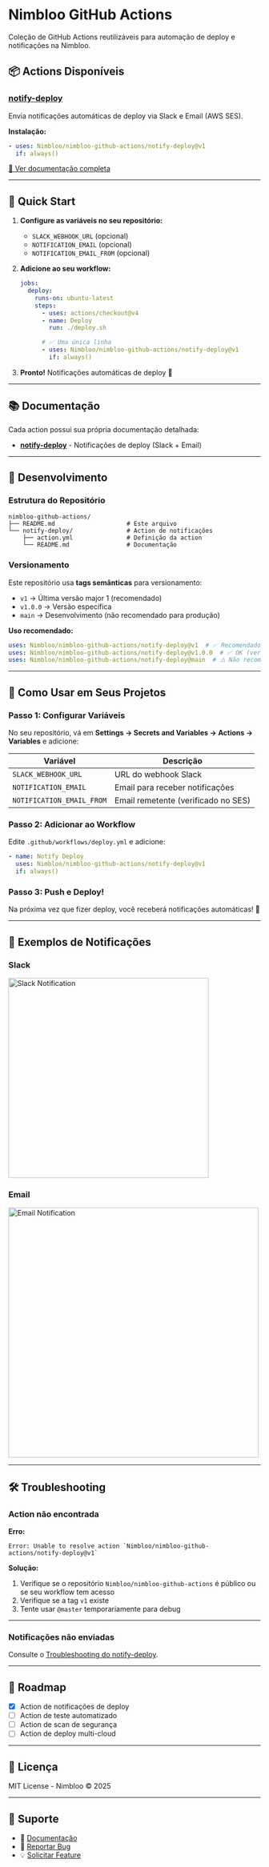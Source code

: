 # Nimbloo GitHub Actions

Coleção de GitHub Actions reutilizáveis para automação de deploy e notificações na Nimbloo.

## 📦 Actions Disponíveis

### [notify-deploy](./notify-deploy)

Envia notificações automáticas de deploy via Slack e Email (AWS SES).

**Instalação:**
```yaml
- uses: Nimbloo/nimbloo-github-actions/notify-deploy@v1
  if: always()
```

[📖 Ver documentação completa](./notify-deploy/README.md)

---

## 🚀 Quick Start

1. **Configure as variáveis no seu repositório:**
   - `SLACK_WEBHOOK_URL` (opcional)
   - `NOTIFICATION_EMAIL` (opcional)
   - `NOTIFICATION_EMAIL_FROM` (opcional)

2. **Adicione ao seu workflow:**
   ```yaml
   jobs:
     deploy:
       runs-on: ubuntu-latest
       steps:
         - uses: actions/checkout@v4
         - name: Deploy
           run: ./deploy.sh

         # ✅ Uma única linha
         - uses: Nimbloo/nimbloo-github-actions/notify-deploy@v1
           if: always()
   ```

3. **Pronto!** Notificações automáticas de deploy 🎉

---

## 📚 Documentação

Cada action possui sua própria documentação detalhada:

- **[notify-deploy](./notify-deploy/README.md)** - Notificações de deploy (Slack + Email)

---

## 🔧 Desenvolvimento

### Estrutura do Repositório

```
nimbloo-github-actions/
├── README.md                    # Este arquivo
└── notify-deploy/               # Action de notificações
    ├── action.yml               # Definição da action
    └── README.md                # Documentação
```

### Versionamento

Este repositório usa **tags semânticas** para versionamento:

- `v1` → Última versão major 1 (recomendado)
- `v1.0.0` → Versão específica
- `main` → Desenvolvimento (não recomendado para produção)

**Uso recomendado:**
```yaml
uses: Nimbloo/nimbloo-github-actions/notify-deploy@v1  # ✅ Recomendado
uses: Nimbloo/nimbloo-github-actions/notify-deploy@v1.0.0  # ✅ OK (versão fixa)
uses: Nimbloo/nimbloo-github-actions/notify-deploy@main  # ⚠️ Não recomendado
```

---

## 🤝 Como Usar em Seus Projetos

### Passo 1: Configurar Variáveis

No seu repositório, vá em **Settings → Secrets and Variables → Actions → Variables** e adicione:

| Variável | Descrição |
|----------|-----------|
| `SLACK_WEBHOOK_URL` | URL do webhook Slack |
| `NOTIFICATION_EMAIL` | Email para receber notificações |
| `NOTIFICATION_EMAIL_FROM` | Email remetente (verificado no SES) |

### Passo 2: Adicionar ao Workflow

Edite `.github/workflows/deploy.yml` e adicione:

```yaml
- name: Notify Deploy
  uses: Nimbloo/nimbloo-github-actions/notify-deploy@v1
  if: always()
```

### Passo 3: Push e Deploy!

Na próxima vez que fizer deploy, você receberá notificações automáticas! 🚀

---

## 📧 Exemplos de Notificações

### Slack

<img src="https://via.placeholder.com/400x200/3b82f6/ffffff?text=Slack+Deploy+Success" alt="Slack Notification" width="400"/>

### Email

<img src="https://via.placeholder.com/500x300/10b981/ffffff?text=Email+Deploy+Success" alt="Email Notification" width="500"/>

---

## 🛠️ Troubleshooting

### Action não encontrada

**Erro:**
```
Error: Unable to resolve action `Nimbloo/nimbloo-github-actions/notify-deploy@v1`
```

**Solução:**
1. Verifique se o repositório `Nimbloo/nimbloo-github-actions` é público ou se seu workflow tem acesso
2. Verifique se a tag `v1` existe
3. Tente usar `@master` temporariamente para debug

---

### Notificações não enviadas

Consulte o [Troubleshooting do notify-deploy](./notify-deploy/README.md#troubleshooting).

---

## 🚀 Roadmap

- [x] Action de notificações de deploy
- [ ] Action de teste automatizado
- [ ] Action de scan de segurança
- [ ] Action de deploy multi-cloud

---

## 📄 Licença

MIT License - Nimbloo © 2025

---

## 💬 Suporte

- 📖 [Documentação](./notify-deploy/README.md)
- 🐛 [Reportar Bug](https://github.com/Nimbloo/nimbloo-github-actions/issues)
- 💡 [Solicitar Feature](https://github.com/Nimbloo/nimbloo-github-actions/issues)
